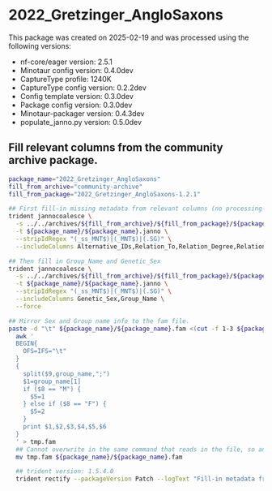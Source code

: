 # 2022_Gretzinger_AngloSaxons
This package was created on 2025-02-19 and was processed using the following versions:
 - nf-core/eager version:  2.5.1
 - Minotaur config version: 0.4.0dev
 - CaptureType profile: 1240K
 - CaptureType config version: 0.2.2dev
 - Config template version: 0.3.0dev
 - Package config version: 0.3.0dev
 - Minotaur-packager version: 0.4.3dev
 - populate_janno.py version: 0.5.0dev

## Fill relevant columns from the community archive package.

```bash
package_name="2022_Gretzinger_AngloSaxons"
fill_from_archive="community-archive"
fill_from_package="2022_Gretzinger_AngloSaxons-1.2.1"

## First fill-in missing metadata from relevant columns (no processing-based info).
trident jannocoalesce \
  -s ../../archives/${fill_from_archive}/${fill_from_package}/${package_name}.janno \
  -t ${package_name}/${package_name}.janno \
  --stripIdRegex "(_ss_MNT$)|(_MNT$)|(.SG)" \
  --includeColumns Alternative_IDs,Relation_To,Relation_Degree,Relation_Type,Relation_Note,Collection_ID,Country,Country_ISO,Location,Site,Latitude,Longitude,Date_Type,Date_C14_Labnr,Date_C14_Uncal_BP,Date_C14_Uncal_BP_Err,Date_BC_AD_Start,Date_BC_AD_Median,Date_BC_AD_Stop,Date_Note,MT_Haplogroup,Y_Haplogroup,Source_Tissue,Primary_Contact,Note,Keywords

## Then fill in Group_Name and Genetic_Sex
trident jannocoalesce \
  -s ../../archives/${fill_from_archive}/${fill_from_package}/${package_name}.janno \
  -t ${package_name}/${package_name}.janno \
  --stripIdRegex "(_ss_MNT$)|(_MNT$)|(.SG)" \
  --includeColumns Genetic_Sex,Group_Name \
  --force

## Mirror Sex and Group name info to the fam file.
paste -d "\t" ${package_name}/${package_name}.fam <(cut -f 1-3 ${package_name}/${package_name}.janno |tail -n +2) | \
  awk '
  BEGIN{
    OFS=IFS="\t"
  }
  {
    split($9,group_name,";")
    $1=group_name[1]
    if ($8 == "M") {
      $5=1
    } else if ($8 == "F") {
      $5=2
    }
    print $1,$2,$3,$4,$5,$6
  }
  ' > tmp.fam
  ## Cannot overwrite in the same command that reads in the file, so an extra mv is needed.
  mv tmp.fam ${package_name}/${package_name}.fam

  ## trident version: 1.5.4.0
  trident rectify --packageVersion Patch --logText "Fill-in metadata from ${fill_from_archive}: ${fill_from_package}" --checksumAll -d ${package_name}
```

